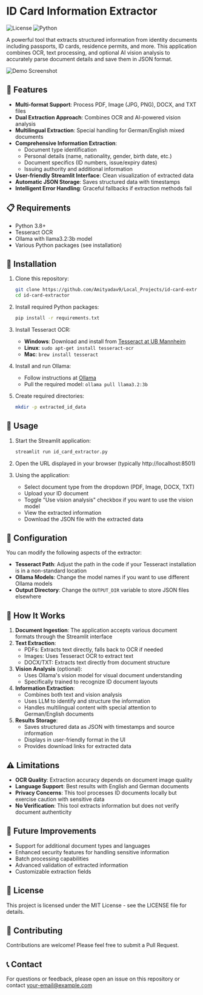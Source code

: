 # ID Card Information Extractor

![License](https://img.shields.io/badge/license-MIT-blue.svg)
![Python](https://img.shields.io/badge/python-3.8%2B-brightgreen)

A powerful tool that extracts structured information from identity documents including passports, ID cards, residence permits, and more. This application combines OCR, text processing, and optional AI vision analysis to accurately parse document details and save them in JSON format.

![Demo Screenshot](screenshots/demo.png)

## 🌟 Features

- **Multi-format Support**: Process PDF, Image (JPG, PNG), DOCX, and TXT files
- **Dual Extraction Approach**: Combines OCR and AI-powered vision analysis
- **Multilingual Extraction**: Special handling for German/English mixed documents
- **Comprehensive Information Extraction**:
  - Document type identification
  - Personal details (name, nationality, gender, birth date, etc.)
  - Document specifics (ID numbers, issue/expiry dates)
  - Issuing authority and additional information
- **User-friendly Streamlit Interface**: Clean visualization of extracted data
- **Automatic JSON Storage**: Saves structured data with timestamps
- **Intelligent Error Handling**: Graceful fallbacks if extraction methods fail

## 📋 Requirements

- Python 3.8+
- Tesseract OCR
- Ollama with llama3.2:3b model
- Various Python packages (see installation)

## 🚀 Installation

1. Clone this repository:
   ```bash
   git clone https://github.com/Amityadav9/Local_Projects/id-card-extractor.git
   cd id-card-extractor
   ```

2. Install required Python packages:
   ```bash
   pip install -r requirements.txt
   ```

3. Install Tesseract OCR:
   - **Windows**: Download and install from [Tesseract at UB Mannheim](https://github.com/UB-Mannheim/tesseract/wiki)
   - **Linux**: `sudo apt-get install tesseract-ocr`
   - **Mac**: `brew install tesseract`

4. Install and run Ollama:
   - Follow instructions at [Ollama](https://ollama.ai/)
   - Pull the required model: `ollama pull llama3.2:3b`

5. Create required directories:
   ```bash
   mkdir -p extracted_id_data
   ```

## 📝 Usage

1. Start the Streamlit application:
   ```bash
   streamlit run id_card_extractor.py
   ```

2. Open the URL displayed in your browser (typically http://localhost:8501)

3. Using the application:
   - Select document type from the dropdown (PDF, Image, DOCX, TXT)
   - Upload your ID document
   - Toggle "Use vision analysis" checkbox if you want to use the vision model
   - View the extracted information
   - Download the JSON file with the extracted data

## 🔧 Configuration

You can modify the following aspects of the extractor:

- **Tesseract Path**: Adjust the path in the code if your Tesseract installation is in a non-standard location
- **Ollama Models**: Change the model names if you want to use different Ollama models
- **Output Directory**: Change the `OUTPUT_DIR` variable to store JSON files elsewhere

## 🧩 How It Works

1. **Document Ingestion**: The application accepts various document formats through the Streamlit interface
2. **Text Extraction**: 
   - PDFs: Extracts text directly, falls back to OCR if needed
   - Images: Uses Tesseract OCR to extract text
   - DOCX/TXT: Extracts text directly from document structure
3. **Vision Analysis** (optional): 
   - Uses Ollama's vision model for visual document understanding
   - Specifically trained to recognize ID document layouts
4. **Information Extraction**:
   - Combines both text and vision analysis
   - Uses LLM to identify and structure the information
   - Handles multilingual content with special attention to German/English documents
5. **Results Storage**:
   - Saves structured data as JSON with timestamps and source information
   - Displays in user-friendly format in the UI
   - Provides download links for extracted data


## ⚠️ Limitations

- **OCR Quality**: Extraction accuracy depends on document image quality
- **Language Support**: Best results with English and German documents
- **Privacy Concerns**: This tool processes ID documents locally but exercise caution with sensitive data
- **No Verification**: This tool extracts information but does not verify document authenticity

## 🔄 Future Improvements

- Support for additional document types and languages
- Enhanced security features for handling sensitive information
- Batch processing capabilities
- Advanced validation of extracted information
- Customizable extraction fields

## 📜 License

This project is licensed under the MIT License - see the LICENSE file for details.

## 🤝 Contributing

Contributions are welcome! Please feel free to submit a Pull Request.

## 📞 Contact

For questions or feedback, please open an issue on this repository or contact [your-email@example.com](mailto:your-email@example.com)
